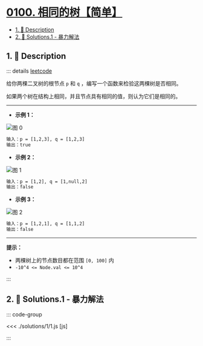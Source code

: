 # [0100. 相同的树【简单】](https://github.com/Tdahuyou/TNotes.leetcode/tree/main/notes/0100.%20%E7%9B%B8%E5%90%8C%E7%9A%84%E6%A0%91%E3%80%90%E7%AE%80%E5%8D%95%E3%80%91)

<!-- region:toc -->

- [1. 📝 Description](#1--description)
- [2. 🎯 Solutions.1 - 暴力解法](#2--solutions1---暴力解法)

<!-- endregion:toc -->

## 1. 📝 Description

::: details [leetcode](https://leetcode.cn/problems/same-tree/)

给你两棵二叉树的根节点 `p` 和 `q` ，编写一个函数来检验这两棵树是否相同。

如果两个树在结构上相同，并且节点具有相同的值，则认为它们是相同的。

---

- **示例 1：**

![图 0](https://cdn.jsdelivr.net/gh/tnotesjs/imgs@main/2025-08-21-12-21-45.png)

```txt
输入：p = [1,2,3], q = [1,2,3]
输出：true
```

- **示例 2：**

![图 1](https://cdn.jsdelivr.net/gh/tnotesjs/imgs@main/2025-08-21-12-21-51.png)

```txt
输入：p = [1,2], q = [1,null,2]
输出：false
```

- **示例 3：**

![图 2](https://cdn.jsdelivr.net/gh/tnotesjs/imgs@main/2025-08-21-12-21-56.png)

```txt
输入：p = [1,2,1], q = [1,1,2]
输出：false
```

---

**提示：**

- 两棵树上的节点数目都在范围 `[0, 100]` 内
- `-10^4 <= Node.val <= 10^4`

:::

## 2. 🎯 Solutions.1 - 暴力解法

::: code-group

<<< ./solutions/1/1.js [js]

:::
